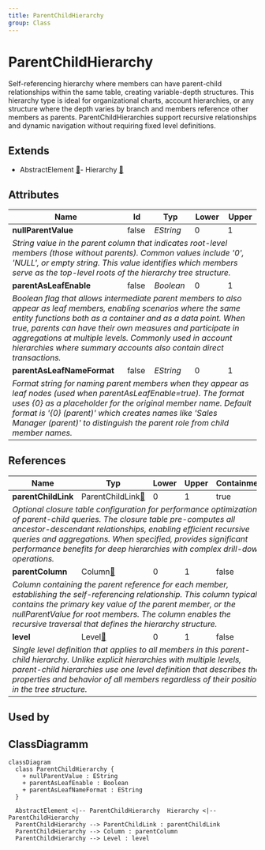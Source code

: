 ```yaml
---
title: ParentChildHierarchy
group: Class
---
```


# ParentChildHierarchy<a name="class-parentchildhierarchy"></a>

Self-referencing hierarchy where members can have parent-child relationships within the same table, creating variable-depth structures. This hierarchy type is ideal for organizational charts, account hierarchies, or any structure where the depth varies by branch and members reference other members as parents. ParentChildHierarchies support recursive relationships and dynamic navigation without requiring fixed level definitions.
## Extends
- AbstractElement [🔗](./class-AbstractElement)- Hierarchy [🔗](./class-Hierarchy)
## Attributes

<table>
  <thead>
    <tr>
      <th>Name</th>
      <th>Id</th>
      <th>Typ</th>
      <th>Lower</th>
      <th>Upper</th>
    </tr>
  </thead>
  <tbody>
    <tr>
      <td><strong>nullParentValue</strong></td>
      <td>false</td>
      <td><em>EString</em></td>
      <td>0</td>
      <td>1</td>
    </tr>
    <tr>
      <td colspan="5"><em>String value in the parent column that indicates root-level members (those without parents). Common values include '0', 'NULL', or empty string. This value identifies which members serve as the top-level roots of the hierarchy tree structure.</em></td>
    </tr>
    <tr>
      <td><strong>parentAsLeafEnable</strong></td>
      <td>false</td>
      <td><em>Boolean</em></td>
      <td>0</td>
      <td>1</td>
    </tr>
    <tr>
      <td colspan="5"><em>Boolean flag that allows intermediate parent members to also appear as leaf members, enabling scenarios where the same entity functions both as a container and as a data point. When true, parents can have their own measures and participate in aggregations at multiple levels. Commonly used in account hierarchies where summary accounts also contain direct transactions.</em></td>
    </tr>
    <tr>
      <td><strong>parentAsLeafNameFormat</strong></td>
      <td>false</td>
      <td><em>EString</em></td>
      <td>0</td>
      <td>1</td>
    </tr>
    <tr>
      <td colspan="5"><em>Format string for naming parent members when they appear as leaf nodes (used when parentAsLeafEnable=true). The format uses {0} as a placeholder for the original member name. Default format is '{0} (parent)' which creates names like 'Sales Manager (parent)' to distinguish the parent role from child member names.</em></td>
    </tr>
  </tbody>
</table>

## References

<table>
  <thead>
    <tr>
      <th>Name</th>
      <th>Typ</th>
      <th>Lower</th>
      <th>Upper</th>
      <th>Containment</th>
    </tr>
  </thead>
  <tbody>
    <tr>
      <td><strong>parentChildLink</strong></td>
      <td>ParentChildLink<a href="./class-ParentChildLink">🔗</a></td>
      <td>0</td>
      <td>1</td>
      <td>true</td>
    </tr>
    <tr>
      <td colspan="5"><em>Optional closure table configuration for performance optimization of parent-child queries. The closure table pre-computes all ancestor-descendant relationships, enabling efficient recursive queries and aggregations. When specified, provides significant performance benefits for deep hierarchies with complex drill-down operations.</em></td>
    </tr>
    <tr>
      <td><strong>parentColumn</strong></td>
      <td>Column<a href="./class-Column">🔗</a></td>
      <td>0</td>
      <td>1</td>
      <td>false</td>
    </tr>
    <tr>
      <td colspan="5"><em>Column containing the parent reference for each member, establishing the self-referencing relationship. This column typically contains the primary key value of the parent member, or the nullParentValue for root members. The column enables the recursive traversal that defines the hierarchy structure.</em></td>
    </tr>
    <tr>
      <td><strong>level</strong></td>
      <td>Level<a href="./class-Level">🔗</a></td>
      <td>0</td>
      <td>1</td>
      <td>false</td>
    </tr>
    <tr>
      <td colspan="5"><em>Single level definition that applies to all members in this parent-child hierarchy. Unlike explicit hierarchies with multiple levels, parent-child hierarchies use one level definition that describes the properties and behavior of all members regardless of their position in the tree structure.</em></td>
    </tr>
  </tbody>
</table>



## Used by


## ClassDiagramm

```mermaid
classDiagram
  class ParentChildHierarchy {
    + nullParentValue : EString
    + parentAsLeafEnable : Boolean
    + parentAsLeafNameFormat : EString
  }

  AbstractElement <|-- ParentChildHierarchy  Hierarchy <|-- ParentChildHierarchy
  ParentChildHierarchy --> ParentChildLink : parentChildLink
  ParentChildHierarchy --> Column : parentColumn
  ParentChildHierarchy --> Level : level

```

